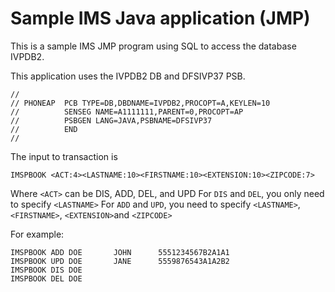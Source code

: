# Sample IMS Java application (JMP)

This is a sample IMS JMP program using SQL to access the database IVPDB2. 

This application uses the IVPDB2 DB and DFSIVP37 PSB.

```
//
// PHONEAP  PCB TYPE=DB,DBDNAME=IVPDB2,PROCOPT=A,KEYLEN=10
//          SENSEG NAME=A1111111,PARENT=0,PROCOPT=AP      
//          PSBGEN LANG=JAVA,PSBNAME=DFSIVP37             
//	        END  
//
```

The input to transaction is

```
IMSPBOOK <ACT:4><LASTNAME:10><FIRSTNAME:10><EXTENSION:10><ZIPCODE:7>
```

Where `<ACT>` can be DIS, ADD, DEL, and UPD
For `DIS` and `DEL`, you only need to specify `<LASTNAME>`
For `ADD` and `UPD`, you need to specify `<LASTNAME>`, `<FIRSTNAME>`, `<EXTENSION>`and `<ZIPCODE>`

For example:

```
IMSPBOOK ADD DOE       JOHN      5551234567B2A1A1
IMSPBOOK UPD DOE       JANE      5559876543A1A2B2
IMSPBOOK DIS DOE
IMSPBOOK DEL DOE
```
